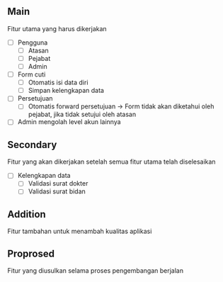 ## Main
Fitur utama yang harus dikerjakan
- [ ] Pengguna
	- [ ] Atasan
	- [ ] Pejabat
	- [ ] Admin
- [ ] Form cuti
	- [ ] Otomatis isi data diri
	- [ ] Simpan kelengkapan data
- [ ] Persetujuan
	- [ ] Otomatis forward persetujuan -> Form tidak akan diketahui oleh pejabat, jika tidak setujui oleh atasan
- [ ] Admin mengolah level akun lainnya

## Secondary
Fitur yang akan dikerjakan setelah semua fitur utama telah diselesaikan
- [ ] Kelengkapan data 
	- [ ] Validasi surat dokter
	- [ ] Validasi surat bidan

## Addition
Fitur tambahan untuk menambah kualitas aplikasi


## Proprosed
Fitur yang diusulkan selama proses pengembangan berjalan